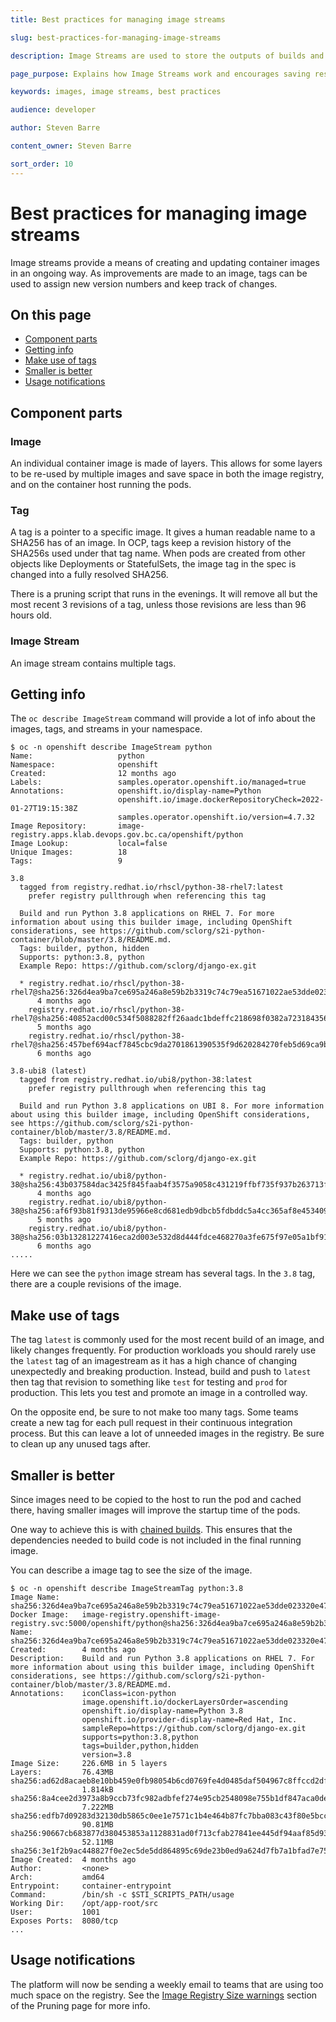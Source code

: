 ```yaml
---
title: Best practices for managing image streams

slug: best-practices-for-managing-image-streams

description: Image Streams are used to store the outputs of builds and if not managed properly can clutter up the cluster.

page_purpose: Explains how Image Streams work and encourages saving resources while using them.

keywords: images, image streams, best practices

audience: developer

author: Steven Barre

content_owner: Steven Barre

sort_order: 10
---
```


# Best practices for managing image streams

Image streams provide a means of creating and updating container images in an ongoing way. As improvements are made to an image, tags can be used to assign new version numbers and keep track of changes.

## On this page
- [Component parts](#component-parts)
- [Getting info](#getting-info)
- [Make use of tags](#make-use-of-tags)
- [Smaller is better](#smaller-is-better)
- [Usage notifications](#usage-notifications)

## Component parts

### Image

An individual container image is made of layers. This allows for some layers to be re-used by multiple images and save space in both the image registry, and on the container host running the pods.

### Tag

A tag is a pointer to a specific image. It gives a human readable name to a SHA256 has of an image. In OCP, tags keep a revision history of the SHA256s used under that tag name. When pods are created from other objects like Deployments or StatefulSets, the image tag in the spec is changed into a fully resolved SHA256.

There is a pruning script that runs in the evenings. It will remove all but the most recent 3 revisions of a tag, unless those revisions are less than 96 hours old.

### Image Stream

An image stream contains multiple tags.

## Getting info

The `oc describe ImageStream` command will provide a lot of info about the images, tags, and streams in your namespace.

```console
$ oc -n openshift describe ImageStream python
Name:                   python
Namespace:              openshift
Created:                12 months ago
Labels:                 samples.operator.openshift.io/managed=true
Annotations:            openshift.io/display-name=Python
                        openshift.io/image.dockerRepositoryCheck=2022-01-27T19:15:38Z
                        samples.operator.openshift.io/version=4.7.32
Image Repository:       image-registry.apps.klab.devops.gov.bc.ca/openshift/python
Image Lookup:           local=false
Unique Images:          18
Tags:                   9

3.8
  tagged from registry.redhat.io/rhscl/python-38-rhel7:latest
    prefer registry pullthrough when referencing this tag

  Build and run Python 3.8 applications on RHEL 7. For more information about using this builder image, including OpenShift considerations, see https://github.com/sclorg/s2i-python-container/blob/master/3.8/README.md.
  Tags: builder, python, hidden
  Supports: python:3.8, python
  Example Repo: https://github.com/sclorg/django-ex.git

  * registry.redhat.io/rhscl/python-38-rhel7@sha256:326d4ea9ba7ce695a246a8e59b2b3319c74c79ea51671022ae53dde023320e47
      4 months ago
    registry.redhat.io/rhscl/python-38-rhel7@sha256:40852acd00c534f5088282ff26aadc1bdeffc218698f0382a723184356ae6892
      5 months ago
    registry.redhat.io/rhscl/python-38-rhel7@sha256:457bef694acf7845cbc9da2701861390535f9d620284270feb5d69ca9b76c57a
      6 months ago

3.8-ubi8 (latest)
  tagged from registry.redhat.io/ubi8/python-38:latest
    prefer registry pullthrough when referencing this tag

  Build and run Python 3.8 applications on UBI 8. For more information about using this builder image, including OpenShift considerations, see https://github.com/sclorg/s2i-python-container/blob/master/3.8/README.md.
  Tags: builder, python
  Supports: python:3.8, python
  Example Repo: https://github.com/sclorg/django-ex.git

  * registry.redhat.io/ubi8/python-38@sha256:43b037584dac3425f845faab4f3575a9058c431219ffbf735f937b263713f2d9
      4 months ago
    registry.redhat.io/ubi8/python-38@sha256:af6f93b81f9313de95966e8cd681edb9dbcb5fdbddc5a4cc365af8e4534096ef
      5 months ago
    registry.redhat.io/ubi8/python-38@sha256:03b13281227416eca2d003e532d8d444fdce468270a3fe675f97e05a1bf917b8
      6 months ago
.....
```

Here we can see the `python` image stream has several tags. In the `3.8` tag, there are a couple revisions of the image.

## Make use of tags

The tag `latest` is commonly used for the most recent build of an image, and likely changes frequently. For production workloads you should rarely use the `latest` tag of an imagestream as it has a high chance of changing unexpectedly and breaking production. Instead, build and push to `latest` then tag that revision to something like `test` for testing and `prod` for production. This lets you test and promote an image in a controlled way.

On the opposite end, be sure to not make too many tags. Some teams create a new tag for each pull request in their continuous integration process. But this can leave a lot of unneeded images in the registry. Be sure to clean up any unused tags after.

## Smaller is better

Since images need to be copied to the host to run the pod and cached there, having smaller images will improve the startup time of the pods.

One way to achieve this is with [chained builds](https://docs.openshift.com/container-platform/4.8/cicd/builds/advanced-build-operations.html#builds-chaining-builds_advanced-build-operations). This ensures that the dependencies needed to build code is not included in the final running image.

You can describe a image tag to see the size of the image.

```console
$ oc -n openshift describe ImageStreamTag python:3.8
Image Name:     sha256:326d4ea9ba7ce695a246a8e59b2b3319c74c79ea51671022ae53dde023320e47
Docker Image:   image-registry.openshift-image-registry.svc:5000/openshift/python@sha256:326d4ea9ba7ce695a246a8e59b2b3319c74c79ea51671022ae53dde023320e47
Name:           sha256:326d4ea9ba7ce695a246a8e59b2b3319c74c79ea51671022ae53dde023320e47
Created:        4 months ago
Description:    Build and run Python 3.8 applications on RHEL 7. For more information about using this builder image, including OpenShift considerations, see https://github.com/sclorg/s2i-python-container/blob/master/3.8/README.md.
Annotations:    iconClass=icon-python
                image.openshift.io/dockerLayersOrder=ascending
                openshift.io/display-name=Python 3.8
                openshift.io/provider-display-name=Red Hat, Inc.
                sampleRepo=https://github.com/sclorg/django-ex.git
                supports=python:3.8,python
                tags=builder,python,hidden
                version=3.8
Image Size:     226.6MB in 5 layers
Layers:         76.43MB sha256:ad62d8acaeb8e10bb459e0fb98054b6cd0769fe4d0485daf504967c8ffccd2df
                1.814kB sha256:8a4cee2d3973a8b9ccb73fc982adbfef274e95cb2548098e755b1df847aca0de
                7.222MB sha256:edfb7d09283d32130db5865c0ee1e7571c1b4e464b87fc7bba083c43f80e5bcc
                90.81MB sha256:90667cb683877d380453853a1128831ad0f713cfab27841ee445df94aaf85d93
                52.11MB sha256:3e1f2b9ac448827f0e2ec5de5dd864895c69de23b0ed9a624d7fb7a1bfad7e75
Image Created:  4 months ago
Author:         <none>
Arch:           amd64
Entrypoint:     container-entrypoint
Command:        /bin/sh -c $STI_SCRIPTS_PATH/usage
Working Dir:    /opt/app-root/src
User:           1001
Exposes Ports:  8080/tcp
...
```

## Usage notifications

The platform will now be sending a weekly email to teams that are using too much space on the registry. See the [Image Registry Size warnings](/pruning/#image-registry-size-warnings) section of the Pruning page for more info.
